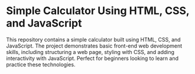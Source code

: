 # Simple Calculator Using HTML, CSS, and JavaScript
This repository contains a simple calculator built using HTML, CSS, and JavaScript. The project demonstrates basic front-end web development skills, including structuring a web page, styling with CSS, and adding interactivity with JavaScript. Perfect for beginners looking to learn and practice these technologies.
